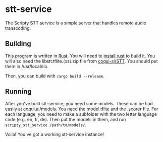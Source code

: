 # stt-service

The Scripty STT service is a simple server that handles remote audio transcoding.

## Building

This program is written in [Rust](https://rust-lang.org/). You will need to [install rust](https://rustup.rs) to build it.
You will also need the libstt.tflite.(os).zip file from [coqui-ai/STT](https://github.com/coqui-ai/STT/releases/). You should put them in /usr/local/lib.

Then, you can build with `cargo build --release`.

## Running

After you've built stt-service, you need some models. These can be had easily at [coqui.ai/models](https://coqui.ai/models). You need the model.tflite and the .scorer file.
For each language, you need to make a subfolder with the two letter language code (e.g. en, fr, de). Then put the models in them, and run `scripty_stt_service /path/to/models/`.

Voila! You've got a working stt-service instance!
